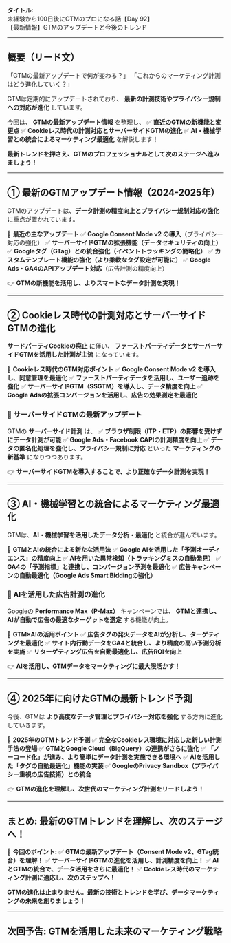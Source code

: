 **タイトル:**\
未経験から100日後にGTMのプロになる話【Day 92】\
【最新情報】GTMのアップデートと今後のトレンド

---

## **概要（リード文）**

「GTMの最新アップデートで何が変わる？」
「これからのマーケティング計測はどう進化していく？」

GTMは定期的にアップデートされており、
**最新の計測技術やプライバシー規制への対応が進化** しています。

今回は、 **GTMの最新アップデート情報** を整理し、
✅ **直近のGTMの新機能と変更点**
✅ **Cookieレス時代の計測対応とサーバーサイドGTMの進化**
✅ **AI・機械学習との統合によるマーケティング最適化**
を解説します！

**最新トレンドを押さえ、GTMのプロフェッショナルとして次のステージへ進みましょう！**

---

## **① 最新のGTMアップデート情報（2024-2025年）**

GTMのアップデートは、**データ計測の精度向上とプライバシー規制対応の強化** に重点が置かれています。

📌 **最近の主なアップデート**
✅ **Google Consent Mode v2 の導入**（プライバシー対応の強化）
✅ **サーバーサイドGTMの拡張機能（データセキュリティの向上）**
✅ **Googleタグ（GTag）との統合強化（イベントトラッキングの簡略化）**
✅ **カスタムテンプレート機能の強化（より柔軟なタグ設定が可能に）**
✅ **Google Ads・GA4のAPIアップデート対応**（広告計測の精度向上）

👉 **GTMの新機能を活用し、よりスマートなデータ計測を実現！**

---

## **② Cookieレス時代の計測対応とサーバーサイドGTMの進化**

**サードパーティCookieの廃止** に伴い、
**ファーストパーティデータとサーバーサイドGTMを活用した計測が主流** になっています。

📌 **Cookieレス時代のGTM対応ポイント**
✅ **Google Consent Mode v2 を導入し、同意管理を最適化**
✅ **ファーストパーティデータを活用し、ユーザー追跡を強化**
✅ **サーバーサイドGTM（SSGTM）を導入し、データ精度を向上**
✅ **Google Adsの拡張コンバージョンを活用し、広告の効果測定を最適化**

### **🔹 サーバーサイドGTMの最新アップデート**

GTMの **サーバーサイド計測** は、
✅ **ブラウザ制限（ITP・ETP）の影響を受けずにデータ計測が可能**
✅ **Google Ads・Facebook CAPIの計測精度を向上**
✅ **データの匿名化処理を強化し、プライバシー規制に対応**
といった **マーケティングの新基準** になりつつあります。

👉 **サーバーサイドGTMを導入することで、より正確なデータ計測を実現！**

---

## **③ AI・機械学習との統合によるマーケティング最適化**

GTMは、**AI・機械学習を活用したデータ分析・最適化** と統合が進んでいます。

📌 **GTMとAIの統合による新たな活用法**
✅ **Google AIを活用した「予測オーディエンス」の精度向上**
✅ **AIを用いた異常検知（トラッキングミスの自動発見）**
✅ **GA4の「予測指標」と連携し、コンバージョン予測を最適化**
✅ **広告キャンペーンの自動最適化（Google Ads Smart Biddingの強化）**

### **🔹 AIを活用した広告計測の進化**

Googleの **Performance Max（P-Max）** キャンペーンでは、
**GTMと連携し、AIが自動で広告の最適なターゲットを選定** する機能が向上。

📌 **GTM×AIの活用ポイント**
✅ **広告タグの発火データをAIが分析し、ターゲティングを最適化**
✅ **サイト内行動データをGA4と統合し、より精度の高い予測分析を実施**
✅ **リターゲティング広告を自動最適化し、広告ROIを向上**

👉 **AIを活用し、GTMデータをマーケティングに最大限活かす！**

---

## **④ 2025年に向けたGTMの最新トレンド予測**

今後、GTMは **より高度なデータ管理とプライバシー対応を強化** する方向に進化していきます。

📌 **2025年のGTMトレンド予測**
✅ **完全なCookieレス環境に対応した新しい計測手法の登場**
✅ **GTMとGoogle Cloud（BigQuery）の連携がさらに強化**
✅ **「ノーコード化」が進み、より簡単にデータ計測を実施できる環境へ**
✅ **AIを活用した「タグの自動最適化」機能の実装**
✅ **GoogleのPrivacy Sandbox（プライバシー重視の広告技術）との統合**

👉 **GTMの進化を理解し、次世代のマーケティング計測をリードしよう！**

---

## **まとめ: 最新のGTMトレンドを理解し、次のステージへ！**

📌 **今回のポイント:**
✅ **GTMの最新アップデート（Consent Mode v2、GTag統合）を理解！**
✅ **サーバーサイドGTMの進化を活用し、計測精度を向上！**
✅ **AIとGTMの統合で、データ活用をさらに最適化！**
✅ **Cookieレス時代のマーケティング計測に適応し、次のステップへ！**

**GTMの進化は止まりません。最新の技術とトレンドを学び、データマーケティングの未来を創りましょう！**

---

## **次回予告: GTMを活用した未来のマーケティング戦略**